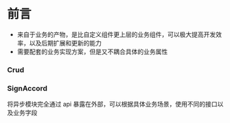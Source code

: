 # 前言

- 来自于业务的产物，是比自定义组件更上层的业务组件，可以极大提高开发效率，以及后期扩展和更新的能力
- 需要配套的业务实现方案，但是又不耦合具体的业务属性

### Crud

### SignAccord

将异步模块完全通过 api 暴露在外部，可以根据具体业务场景，使用不同的接口以及业务字段
